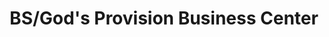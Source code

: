---
title: "BS/God's Provision Business Center"
url: /ganta/bs-gods-provision-business-center/
shop: convenience
---